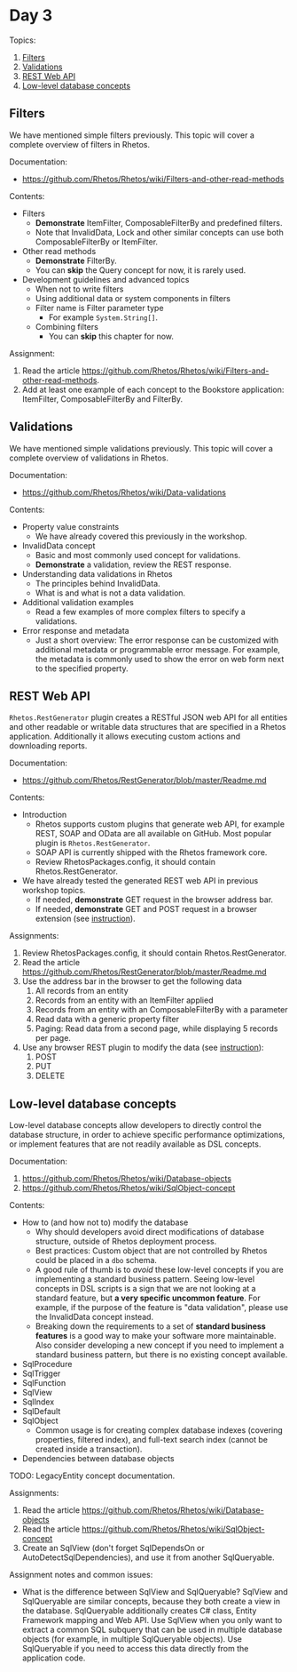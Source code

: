 # Day 3

Topics:

1. [Filters](#filters)
2. [Validations](#validations)
3. [REST Web API](#rest-web-api)
4. [Low-level database concepts](#low-level-database-concepts)

## Filters

We have mentioned simple filters previously.
This topic will cover a complete overview of filters in Rhetos.

Documentation:

* <https://github.com/Rhetos/Rhetos/wiki/Filters-and-other-read-methods>

Contents:

* Filters
  * **Demonstrate** ItemFilter, ComposableFilterBy and predefined filters.
  * Note that InvalidData, Lock and other similar concepts can use both ComposableFilterBy or ItemFilter.
* Other read methods
  * **Demonstrate** FilterBy.
  * You can **skip** the Query concept for now, it is rarely used.
* Development guidelines and advanced topics
  * When not to write filters
  * Using additional data or system components in filters
  * Filter name is Filter parameter type
    * For example `System.String[]`.
  * Combining filters
    * You can **skip** this chapter for now.

Assignment:

1. Read the article <https://github.com/Rhetos/Rhetos/wiki/Filters-and-other-read-methods>.
2. Add at least one example of each concept to the Bookstore application:
   ItemFilter, ComposableFilterBy and FilterBy.

## Validations

We have mentioned simple validations previously.
This topic will cover a complete overview of validations in Rhetos.

Documentation:

* <https://github.com/Rhetos/Rhetos/wiki/Data-validations>

Contents:

* Property value constraints
  * We have already covered this previously in the workshop.
* InvalidData concept
  * Basic and most commonly used concept for validations.
  * **Demonstrate** a validation, review the REST response.
* Understanding data validations in Rhetos
  * The principles behind InvalidData.
  * What is and what is not a data validation.
* Additional validation examples
  * Read a few examples of more complex filters to specify a validations.
* Error response and metadata
  * Just a short overview:
    The error response can be customized with additional metadata or programmable error message.
    For example, the metadata is commonly used to show the error on web form next to the specified property.

## REST Web API

`Rhetos.RestGenerator` plugin creates a RESTful JSON web API for all entities and other
readable or writable data structures that are specified in a Rhetos application.
Additionally it allows executing custom actions and downloading reports.

Documentation:

* <https://github.com/Rhetos/RestGenerator/blob/master/Readme.md>

Contents:

* Introduction
  * Rhetos supports custom plugins that generate web API, for example REST, SOAP and OData
    are all available on GitHub.
    Most popular plugin is `Rhetos.RestGenerator`.
  * SOAP API is currently shipped with the Rhetos framework core.
  * Review RhetosPackages.config, it should contain Rhetos.RestGenerator.
* We have already tested the generated REST web API in previous workshop topics.
  * If needed, **demonstrate** GET request in the browser address bar.
  * If needed, **demonstrate** GET and POST request in a browser extension
    (see [instruction](https://github.com/Rhetos/Rhetos/wiki/Create-your-first-Rhetos-application#test-and-review)).

Assignments:

1. Review RhetosPackages.config, it should contain Rhetos.RestGenerator.
2. Read the article <https://github.com/Rhetos/RestGenerator/blob/master/Readme.md>
3. Use the address bar in the browser to get the following data
   1. All records from an entity
   2. Records from an entity with an ItemFilter applied
   3. Records from an entity with an ComposableFilterBy with a parameter
   4. Read data with a generic property filter
   5. Paging: Read data from a second page, while displaying 5 records per page.
4. Use any browser REST plugin to modify the data
   (see [instruction](https://github.com/Rhetos/Rhetos/wiki/Create-your-first-Rhetos-application#test-and-review)):
   1. POST
   2. PUT
   3. DELETE

## Low-level database concepts

Low-level database concepts allow developers to directly control the database structure,
in order to achieve specific performance optimizations,
or implement features that are not readily available as DSL concepts.

Documentation:

1. <https://github.com/Rhetos/Rhetos/wiki/Database-objects>
2. <https://github.com/Rhetos/Rhetos/wiki/SqlObject-concept>

Contents:

* How to (and how not to) modify the database
  * Why should developers avoid direct modifications of database structure,
    outside of Rhetos deployment process.
  * Best practices: Custom object that are not controlled by Rhetos could be placed in a `dbo` schema.
  * A good rule of thumb is to *avoid* these low-level concepts if you are implementing a standard business pattern.
    Seeing low-level concepts in DSL scripts is a sign that we are not looking at a standard feature, but **a very specific uncommon feature**.
    For example, if the purpose of the feature is "data validation", please use the InvalidData concept instead.
  * Breaking down the requirements to a set of **standard business features** is a good way to make your software more maintainable.
    Also consider developing a new concept if you need to implement a standard business pattern, but there is no existing concept available.
* SqlProcedure
* SqlTrigger
* SqlFunction
* SqlView
* SqlIndex
* SqlDefault
* SqlObject
  * Common usage is for creating complex database indexes (covering properties, filtered index),
    and full-text search index (cannot be created inside a transaction).
* Dependencies between database objects

TODO: LegacyEntity concept documentation.

Assignments:

1. Read the article <https://github.com/Rhetos/Rhetos/wiki/Database-objects>
2. Read the article <https://github.com/Rhetos/Rhetos/wiki/SqlObject-concept>
3. Create an SqlView (don't forget SqlDependsOn or AutoDetectSqlDependencies),
   and use it from another SqlQueryable.

Assignment notes and common issues:

* What is the difference between SqlView and SqlQueryable?
  SqlView and SqlQueryable are similar concepts, because they both create a view in the database.
  SqlQueryable additionally creates C# class, Entity Framework mapping and Web API.
  Use SqlView when you only want to extract a common SQL subquery that can be used
  in multiple database objects (for example, in multiple SqlQueryable objects).
  Use SqlQueryable if you need to access this data directly from the application code.
